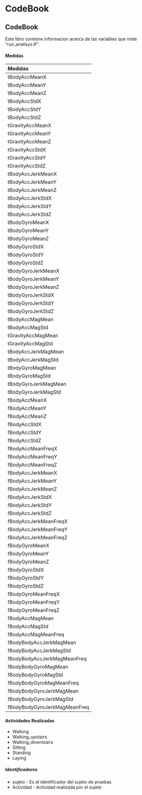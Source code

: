 CodeBook
================

## CodeBook

Este libro contiene informacion acerca de las variables que mide
“run\_analisys.R”.

#### Medidas

| Medidas                      |
| :--------------------------- |
| tBodyAccMeanX                |
| tBodyAccMeanY                |
| tBodyAccMeanZ                |
| tBodyAccStdX                 |
| tBodyAccStdY                 |
| tBodyAccStdZ                 |
| tGravityAccMeanX             |
| tGravityAccMeanY             |
| tGravityAccMeanZ             |
| tGravityAccStdX              |
| tGravityAccStdY              |
| tGravityAccStdZ              |
| tBodyAccJerkMeanX            |
| tBodyAccJerkMeanY            |
| tBodyAccJerkMeanZ            |
| tBodyAccJerkStdX             |
| tBodyAccJerkStdY             |
| tBodyAccJerkStdZ             |
| tBodyGyroMeanX               |
| tBodyGyroMeanY               |
| tBodyGyroMeanZ               |
| tBodyGyroStdX                |
| tBodyGyroStdY                |
| tBodyGyroStdZ                |
| tBodyGyroJerkMeanX           |
| tBodyGyroJerkMeanY           |
| tBodyGyroJerkMeanZ           |
| tBodyGyroJerkStdX            |
| tBodyGyroJerkStdY            |
| tBodyGyroJerkStdZ            |
| tBodyAccMagMean              |
| tBodyAccMagStd               |
| tGravityAccMagMean           |
| tGravityAccMagStd            |
| tBodyAccJerkMagMean          |
| tBodyAccJerkMagStd           |
| tBodyGyroMagMean             |
| tBodyGyroMagStd              |
| tBodyGyroJerkMagMean         |
| tBodyGyroJerkMagStd          |
| fBodyAccMeanX                |
| fBodyAccMeanY                |
| fBodyAccMeanZ                |
| fBodyAccStdX                 |
| fBodyAccStdY                 |
| fBodyAccStdZ                 |
| fBodyAccMeanFreqX            |
| fBodyAccMeanFreqY            |
| fBodyAccMeanFreqZ            |
| fBodyAccJerkMeanX            |
| fBodyAccJerkMeanY            |
| fBodyAccJerkMeanZ            |
| fBodyAccJerkStdX             |
| fBodyAccJerkStdY             |
| fBodyAccJerkStdZ             |
| fBodyAccJerkMeanFreqX        |
| fBodyAccJerkMeanFreqY        |
| fBodyAccJerkMeanFreqZ        |
| fBodyGyroMeanX               |
| fBodyGyroMeanY               |
| fBodyGyroMeanZ               |
| fBodyGyroStdX                |
| fBodyGyroStdY                |
| fBodyGyroStdZ                |
| fBodyGyroMeanFreqX           |
| fBodyGyroMeanFreqY           |
| fBodyGyroMeanFreqZ           |
| fBodyAccMagMean              |
| fBodyAccMagStd               |
| fBodyAccMagMeanFreq          |
| fBodyBodyAccJerkMagMean      |
| fBodyBodyAccJerkMagStd       |
| fBodyBodyAccJerkMagMeanFreq  |
| fBodyBodyGyroMagMean         |
| fBodyBodyGyroMagStd          |
| fBodyBodyGyroMagMeanFreq     |
| fBodyBodyGyroJerkMagMean     |
| fBodyBodyGyroJerkMagStd      |
| fBodyBodyGyroJerkMagMeanFreq |

#### Actividades Realizadas

  - Walking
  - Walking\_upstairs
  - Walking\_downstairs
  - Sitting
  - Standing
  - Laying

##### Identificadores

  - sujeto - Es el identificador del sujeto de pruebas
  - Actividad - Actividad realizada por el sujeto
